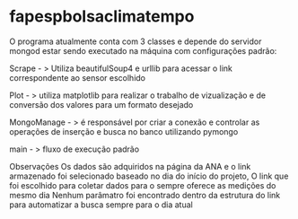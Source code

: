 # fapespbolsaclimatempo

O programa atualmente conta com 3 classes e depende do servidor mongod estar sendo executado na máquina com configurações padrão:

Scrape - > Utiliza beautifulSoup4 e urllib para acessar o link correspondente ao sensor escolhido

Plot - > utiliza matplotlib para realizar o trabalho de vizualização e de conversão dos valores para um formato desejado

MongoManage - > é responsável por criar a conexão e controlar as operações de inserção e busca no banco utilizando pymongo

main - > fluxo de execução padrão

Observações
Os dados são adquiridos na página da ANA e o link armazenado foi selecionado baseado no dia do início do projeto, 
O link que foi escolhido para coletar dados para o sempre oferece as medições do mesmo dia
Nenhum parâmatro foi encontrado dentro da estrutura do link para automatizar a busca sempre para o dia atual
